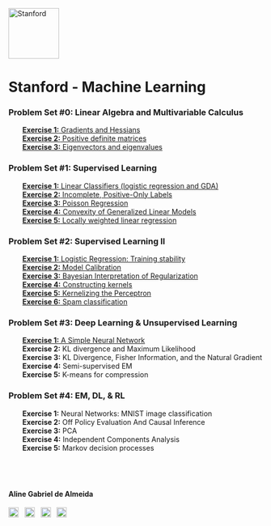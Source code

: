 <a href="https://i.dlpng.com/static/png/498606_preview.png"><img src="https://i.dlpng.com/static/png/498606_preview.png" title="Stanford" alt="Stanford" height="100"></a>

# Stanford - Machine Learning  
  
### **Problem Set #0: Linear Algebra and Multivariable Calculus**
&nbsp;&nbsp;&nbsp;&nbsp;&nbsp;&nbsp; [**Exercise 1:** Gradients and Hessians](https://github.com/AlmeidaAlin3/MachineLearning/blob/master/ProblemSet0/Exercise1/README.md)  
&nbsp;&nbsp;&nbsp;&nbsp;&nbsp;&nbsp; [**Exercise 2:** Positive definite matrices](https://github.com/AlmeidaAlin3/MachineLearning/blob/master/ProblemSet0/Exercise2/README.md)    
&nbsp;&nbsp;&nbsp;&nbsp;&nbsp;&nbsp; [**Exercise 3:** Eigenvectors and eigenvalues](https://github.com/AlmeidaAlin3/MachineLearning/blob/master/ProblemSet0/Exercise3/README.md)   

### **Problem Set #1: Supervised Learning**  
&nbsp;&nbsp;&nbsp;&nbsp;&nbsp;&nbsp; [**Exercise 1:** Linear Classifiers (logistic regression and GDA)](https://github.com/AlmeidaAlin3/MachineLearning/blob/master/ProblemSet1/Exercise1/README.md)  
&nbsp;&nbsp;&nbsp;&nbsp;&nbsp;&nbsp; [**Exercise 2:** Incomplete, Positive-Only Labels](https://github.com/AlmeidaAlin3/MachineLearning/blob/master/ProblemSet1/Exercise2/README.md)    
&nbsp;&nbsp;&nbsp;&nbsp;&nbsp;&nbsp; [**Exercise 3:** Poisson Regression](https://github.com/AlmeidaAlin3/MachineLearning/blob/master/ProblemSet1/Exercise3/README.md)  
&nbsp;&nbsp;&nbsp;&nbsp;&nbsp;&nbsp; [**Exercise 4:** Convexity of Generalized Linear Models](https://github.com/AlmeidaAlin3/MachineLearning/blob/master/ProblemSet1/Exercise4/README.md)    
&nbsp;&nbsp;&nbsp;&nbsp;&nbsp;&nbsp; [**Exercise 5:** Locally weighted linear regression](https://github.com/AlmeidaAlin3/MachineLearning/blob/master/ProblemSet1/Exercise5/README.md)  

### **Problem Set #2: Supervised Learning II**  
&nbsp;&nbsp;&nbsp;&nbsp;&nbsp;&nbsp; [**Exercise 1:** Logistic Regression: Training stability](https://github.com/AlmeidaAlin3/MachineLearning/blob/master/ProblemSet2/Exercise1/README.md)    
&nbsp;&nbsp;&nbsp;&nbsp;&nbsp;&nbsp; [**Exercise 2:** Model Calibration](https://github.com/AlmeidaAlin3/MachineLearning/blob/master/ProblemSet2/Exercise2/README.md)  
&nbsp;&nbsp;&nbsp;&nbsp;&nbsp;&nbsp; [**Exercise 3:** Bayesian Interpretation of Regularization](https://github.com/AlmeidaAlin3/MachineLearning/blob/master/ProblemSet2/Exercise3/README.md)    
&nbsp;&nbsp;&nbsp;&nbsp;&nbsp;&nbsp; [**Exercise 4:** Constructing kernels](https://github.com/AlmeidaAlin3/MachineLearning/blob/master/ProblemSet2/Exercise4/README.md)  
&nbsp;&nbsp;&nbsp;&nbsp;&nbsp;&nbsp; [**Exercise 5:** Kernelizing the Perceptron](https://github.com/AlmeidaAlin3/MachineLearning/blob/master/ProblemSet2/Exercise5/README.md)     
&nbsp;&nbsp;&nbsp;&nbsp;&nbsp;&nbsp; [**Exercise 6:** Spam classification](https://github.com/AlmeidaAlin3/MachineLearning/blob/master/ProblemSet2/Exercise6/README.md)        

### **Problem Set #3: Deep Learning & Unsupervised Learning**   
&nbsp;&nbsp;&nbsp;&nbsp;&nbsp;&nbsp; [**Exercise 1:** A Simple Neural Network](https://github.com/AlmeidaAlin3/MachineLearning/blob/master/ProblemSet3/Exercise1/README.md)       
&nbsp;&nbsp;&nbsp;&nbsp;&nbsp;&nbsp; **Exercise 2:** KL divergence and Maximum Likelihood  
&nbsp;&nbsp;&nbsp;&nbsp;&nbsp;&nbsp; **Exercise 3:** KL Divergence, Fisher Information, and the Natural Gradient  
&nbsp;&nbsp;&nbsp;&nbsp;&nbsp;&nbsp; **Exercise 4:** Semi-supervised EM    
&nbsp;&nbsp;&nbsp;&nbsp;&nbsp;&nbsp; **Exercise 5:** K-means for compression    

### **Problem Set #4: EM, DL, & RL**   
&nbsp;&nbsp;&nbsp;&nbsp;&nbsp;&nbsp; **Exercise 1:** Neural Networks: MNIST image classification   
&nbsp;&nbsp;&nbsp;&nbsp;&nbsp;&nbsp; **Exercise 2:** Off Policy Evaluation And Causal Inference  
&nbsp;&nbsp;&nbsp;&nbsp;&nbsp;&nbsp; **Exercise 3:** PCA    
&nbsp;&nbsp;&nbsp;&nbsp;&nbsp;&nbsp; **Exercise 4:** Independent Components Analysis      
&nbsp;&nbsp;&nbsp;&nbsp;&nbsp;&nbsp; **Exercise 5:** Markov decision processes     
 
&nbsp;  
---

#### Aline Gabriel de Almeida  
<a href="https://www.linkedin.com/in/alinegalmeida/"><img src="https://cdn3.iconfinder.com/data/icons/logos-and-brands-adobe/512/201_Linkedin-512.png" title="Linkedin: alinegalmeida" alt="https://www.linkedin.com/in/alinegalmeida/" height="20"></a>
&nbsp; <a href="https://www.kaggle.com/almeidaalin3"><img src="https://cdn3.iconfinder.com/data/icons/logos-and-brands-adobe/512/189_Kaggle-512.png" title="Kaggle: almeidaalin3" alt="https://www.kaggle.com/almeidaalin3" height="20"></a>
&nbsp; <a href="mailto:aline.gabriel.almeida@gmail.com"><img src="https://cdn3.iconfinder.com/data/icons/logos-and-brands-adobe/512/147_Gmail-512.png" title="aline.gabriel.almeida@gmail.com" alt="aline.gabriel.almeida@gmail.com" height="20"></a>
&nbsp; <a href="https://github.com/AlmeidaAlin3/"><img src="https://cdn3.iconfinder.com/data/icons/logos-and-brands-adobe/512/142_Github-512.png" title="Github: AlmeidaAlin3" alt="https://github.com/AlmeidaAlin3/" height="20"></a> 
